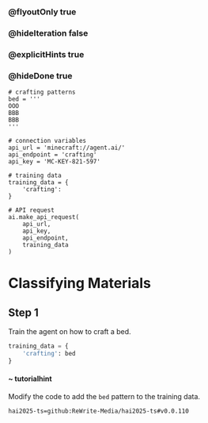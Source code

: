 ### @flyoutOnly true
### @hideIteration false
### @explicitHints true
### @hideDone true

```python-template
# crafting patterns
bed = '''
OOO
BBB
BBB
'''
 
# connection variables
api_url = 'minecraft://agent.ai/'
api_endpoint = 'crafting'
api_key = 'MC-KEY-821-597'
 
# training data
training_data = {
    'crafting': 
}
 
# API request
ai.make_api_request(
    api_url,
    api_key,
    api_endpoint,
    training_data
)
```

# Classifying Materials

## Step 1
Train the agent on how to craft a bed.

```python
training_data = {
    'crafting': bed
}
```
#### ~ tutorialhint 
Modify the code to add the `bed` pattern to the training data.


```package
hai2025-ts=github:ReWrite-Media/hai2025-ts#v0.0.110
```
